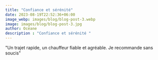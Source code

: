 ```yaml
---
title: "Confiance et sérénité"
date: 2023-08-19T22:52:36+06:00
image_webp: images/blog/blog-post-3.webp
image: images/blog/blog-post-3.jpg
author: Océane
description : "Confiance et sérénité "
---
```

"Un trajet rapide, un chauffeur fiable et agréable. Je recommande sans soucis"